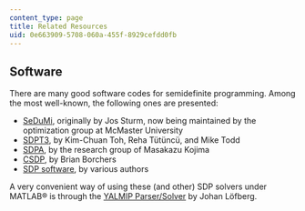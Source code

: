 ```yaml
---
content_type: page
title: Related Resources
uid: 0e663909-5708-060a-455f-8929cefdd0fb
---
```


Software
--------

There are many good software codes for semidefinite programming. Among the most well-known, the following ones are presented:

*   [SeDuMi](http://sedumi.ie.lehigh.edu/), originally by Jos Sturm, now being maintained by the optimization group at McMaster University
*   [SDPT3](http://www.math.nus.edu.sg/~mattohkc/sdpt3.html), by Kim-Chuan Toh, Reha Tütüncü, and Mike Todd
*   [SDPA](http://sdpa.sourceforge.net/download.html), by the research group of Masakazu Kojima
*   [CSDP](http://euler.nmt.edu/~brian/csdppaper.pdf), by Brian Borchers
*   [SDP software](http://www.sdp-software.it/), by various authors

A very convenient way of using these (and other) SDP solvers under MATLAB® is through the [YALMIP Parser/Solver](https://yalmip.github.io/) by Johan Löfberg.